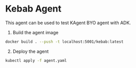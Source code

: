 # Kebab Agent

This agent can be used to test KAgent BYO agent with ADK.

1. Build the agent image

```bash
docker build . --push -t localhost:5001/kebab:latest
```

2. Deploy the agent

```bash
kubectl apply -f agent.yaml
```